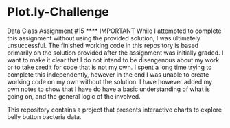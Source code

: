 # Plot.ly-Challenge
Data Class Assignment #15
**** IMPORTANT While I attempted to complete this assignment without using the provided solution, I was ultimately unsuccessful. The finished working code in this repository is based primarily on the solution provided after the assignment was initially graded. I want to make it clear that I do not intend to be disengenous about my work or to take credit for code that is not my own. I spent a long time trying to complete this independently, however in the end I was unable to create working code on my own without the solution. I have however added my own notes to show that I have do have a basic understanding of what is going on, and the general logic of the involved.

This repository contains a project that presents interactive charts to explore belly button bacteria data.
